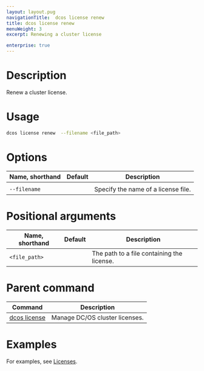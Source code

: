 ```yaml
---
layout: layout.pug
navigationTitle:  dcos license renew
title: dcos license renew
menuWeight: 3
excerpt: Renewing a cluster license

enterprise: true
---
```


# Description
Renew a cluster license.

# Usage

```bash
dcos license renew  --filename <file_path>
```

# Options

| Name, shorthand | Default | Description |
|---------|-------------|-------------|
|   |   |   |
| `--filename`   |             |  Specify the name of a license file. |


# Positional arguments

| Name, shorthand | Default | Description |
|---------|-------------|-------------|
| `<file_path>`    |   |  The path to a file containing the license. |

# Parent command

| Command | Description |
|---------|-------------|
| [dcos license](/1.12/cli/command-reference/dcos-license/) | Manage DC/OS cluster licenses. |

# Examples
For examples, see [Licenses](/1.12/administering-clusters/licenses/).
